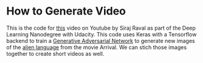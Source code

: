 # How to Generate Video

This is the code for [this](https://www.youtube.com/watch?v=-E2N1kQc8MM&feature=youtu.be) video on Youtube by Siraj Raval as part of the Deep Learning Nanodegree with Udacity. This code uses Keras with a Tensorflow backend to train a [Generative Adversarial Network](https://www.google.com/search?q=generative+adversarial+network&oq=gener&aqs=chrome.0.69i59j69i61j69i60l2j69i59j69i61.547j0j1&sourceid=chrome&ie=UTF-8) to generate new images of the [alien language](http://blog.wolfram.com/2017/01/31/analyzing-and-translating-an-alien-language-arrival-logograms-and-the-wolfram-language/) from the movie Arrival. We can stich those images together to create short videos as well.

